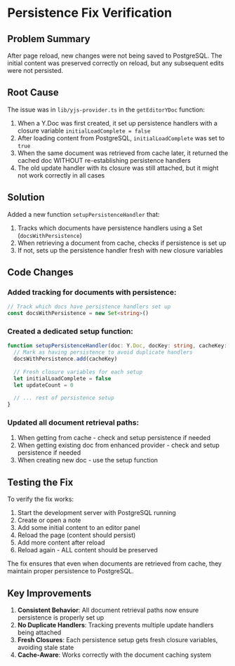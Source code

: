 # Persistence Fix Verification

## Problem Summary
After page reload, new changes were not being saved to PostgreSQL. The initial content was preserved correctly on reload, but any subsequent edits were not persisted.

## Root Cause
The issue was in `lib/yjs-provider.ts` in the `getEditorYDoc` function:

1. When a Y.Doc was first created, it set up persistence handlers with a closure variable `initialLoadComplete = false`
2. After loading content from PostgreSQL, `initialLoadComplete` was set to `true`
3. When the same document was retrieved from cache later, it returned the cached doc WITHOUT re-establishing persistence handlers
4. The old update handler with its closure was still attached, but it might not work correctly in all cases

## Solution
Added a new function `setupPersistenceHandler` that:
1. Tracks which documents have persistence handlers using a Set (`docsWithPersistence`)
2. When retrieving a document from cache, checks if persistence is set up
3. If not, sets up the persistence handler fresh with new closure variables

## Code Changes

### Added tracking for documents with persistence:
```typescript
// Track which docs have persistence handlers set up
const docsWithPersistence = new Set<string>()
```

### Created a dedicated setup function:
```typescript
function setupPersistenceHandler(doc: Y.Doc, docKey: string, cacheKey: string): void {
  // Mark as having persistence to avoid duplicate handlers
  docsWithPersistence.add(cacheKey)
  
  // Fresh closure variables for each setup
  let initialLoadComplete = false
  let updateCount = 0
  
  // ... rest of persistence setup
}
```

### Updated all document retrieval paths:
1. When getting from cache - check and setup persistence if needed
2. When getting existing doc from enhanced provider - check and setup persistence if needed
3. When creating new doc - use the setup function

## Testing the Fix

To verify the fix works:

1. Start the development server with PostgreSQL running
2. Create or open a note
3. Add some initial content to an editor panel
4. Reload the page (content should persist)
5. Add more content after reload
6. Reload again - ALL content should be preserved

The fix ensures that even when documents are retrieved from cache, they maintain proper persistence to PostgreSQL.

## Key Improvements

1. **Consistent Behavior**: All document retrieval paths now ensure persistence is properly set up
2. **No Duplicate Handlers**: Tracking prevents multiple update handlers being attached
3. **Fresh Closures**: Each persistence setup gets fresh closure variables, avoiding stale state
4. **Cache-Aware**: Works correctly with the document caching system